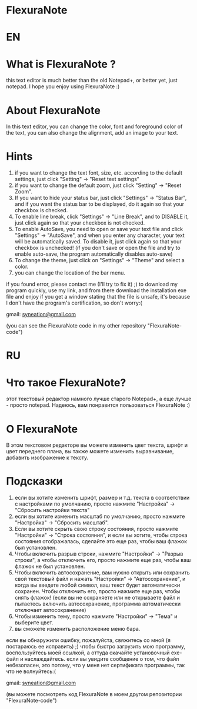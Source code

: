 # FlexuraNote
# EN
# What is FlexuraNote ?
this text editor is much better than the old Notepad+, or better yet, just notepad.
I hope you enjoy using FlexuraNote :)

# About FlexuraNote
In this text editor, you can change the color, font and foreground color of the text, you can also change the alignment, add an image to your text.

# Hints
1) if you want to change the text font, size, etc. according to the default settings, just click "Setting" -> "Reset text settings"
2) if you want to change the default zoom, just click "Setting" -> "Reset Zoom".
3) If you want to hide your status bar, just click "Settings" -> "Status Bar", and if you want the status bar to be displayed, do it again so that your checkbox is checked.
4) To enable line break, click "Settings" -> "Line Break", and to DISABLE it, just click again so that your checkbox is not checked.
5) To enable AutoSave, you need to open or save your text file and click "Settings" -> "AutoSave", and when you enter any character, your text will be automatically saved. To disable it, just click again so that your checkbox is unchecked! (if you don't save or open the file and try to enable auto-save, the program automatically disables auto-save)
6) To change the theme, just click on "Settings" -> "Theme" and select a color.
7) you can change the location of the bar menu.

if you found error, please contact me (I'll try to fix it) ;)
to download my program quickly, use my link, and from there download the installation exe file and enjoy
if you get a window stating that the file is unsafe, it's because I don't have the program's certification, so don't worry:(

gmail: syneation@gmail.com

(you can see the FlexuraNote code in my other repository "FlexuraNote-code")

# RU
# Что такое FlexuraNote?
этот текстовый редактор намного лучше старого Notepad+, а еще лучше - просто notepad. 
Надеюсь, вам понравится пользоваться FlexuraNote :)

# О FlexuraNote
В этом текстовом редакторе вы можете изменить цвет текста, шрифт и цвет переднего плана, вы также можете изменить выравнивание, добавить изображение к тексту.

# Подсказки
1) если вы хотите изменить шрифт, размер и т.д. текста в соответствии с настройками по умолчанию, просто нажмите "Настройка" -> "Сбросить настройки текста"
2) если вы хотите изменить масштаб по умолчанию, просто нажмите "Настройка" -> "Сбросить масштаб".
3) Если вы хотите скрыть свою строку состояния, просто нажмите "Настройки" -> "Строка состояния", и если вы хотите, чтобы строка состояния отображалась, сделайте это еще раз, чтобы ваш флажок был установлен.
4) Чтобы включить разрыв строки, нажмите "Настройки" -> "Разрыв строки", а чтобы отключить его, просто нажмите еще раз, чтобы ваш флажок не был установлен.
5) Чтобы включить автосохранение, вам нужно открыть или сохранить свой текстовый файл и нажать "Настройки" -> "Автосохранение", и когда вы введете любой символ, ваш текст будет автоматически сохранен. Чтобы отключить его, просто нажмите еще раз, чтобы снять флажок! (если вы не сохраняете или не открываете файл и пытаетесь включить автосохранение, программа автоматически отключает автосохранение)
6) Чтобы изменить тему, просто нажмите "Настройки" -> "Тема" и выберите цвет.
7) вы сможете изменить расположение меню бара.

если вы обнаружили ошибку, пожалуйста, свяжитесь со мной (я постараюсь ее исправить) ;)
чтобы быстро загрузить мою программу, воспользуйтесь моей ссылкой, а оттуда скачайте установочный exe-файл и наслаждайтесь.
если вы увидите сообщение о том, что файл небезопасен, это потому, что у меня нет сертификата программы, так что не волнуйтесь:(

gmail: syneation@gmail.com

(вы можете посмотреть код FlexuraNote в моем другом репозитории "FlexuraNote-code")
